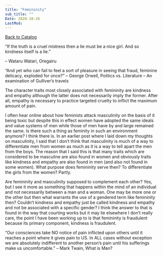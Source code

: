 ```yaml
---
title: "Femininity"
sub_title: ""
Date: 2020-10-26
LastMod:
---
```


[Back to Catalog](https://otaking.xyz/index.html)

“If the truth is a cruel mistress then a lie must be a nice girl. And so kindness itself is a lie.”

– Wataru Watari, Oregairu

“And yet who can fail to feel a sort of pleasure in seeing that fraud, feminine delicacy, exploded for once?” – George Orwell, Politics vs. Literature – An examination of Gulliver’s travels

The character traits most closely associated with femininity are kindness and empathy although the latter does not necessarily imply the former. After all, empathy is necessary to practice targeted cruelty to inflict the maximum amount of pain.

I often hear online about how feminists attack masculinity on the basis of it being toxic but despite this in effect women have adopted the same ideals and value systems of men while those of men have by and large remained the same. Is there such a thing as feminity in such an environment anymore? I think there is. In an earlier post where I laid down my thoughts on masculinity, I said that I don’t think that masculinity is much of a way to differentiate men from women as much as it is a way to tell apart the men from the boys. The reason that I said this is that many traits which are considered to be masculine are also found in women and obviously traits like kindness and empathy are also found in men (and also not found in some women). What purpose does femininity serve then? To differentiate the girls from the women? Partly.

Are femininity and masculinity supposed to complement each other? Yes, but I see it more as something that happens within the mind of an individual and not necessarily between a man and a woman. One may be more one or the other but then what warrants the use of a gendered term like femininity then? Couldn’t kindness and empathy just be called kindness and empathy and not be associated with a specific gender? I think the answer to that is found in the way that courting works but it may lie elsewhere I don’t really care, the point I have been working up to is that femininity is fraudulent because its primary component, kindness is fraudulent.

“Our consciences take NO notice of pain inflicted upon others until it reaches a point where it gives pain to US. In ALL cases without exception we are absolutely indifferent to another person’s pain until his sufferings make us uncomfortable.” – Mark Twain, What is Man?
